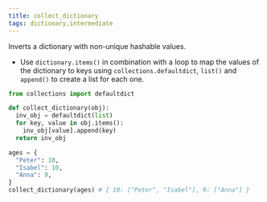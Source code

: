 ```yaml
---
title: collect_dictionary
tags: dictionary,intermediate
---
```


Inverts a dictionary with non-unique hashable values.

- Use `dictionary.items()` in combination with a loop to map the values of the dictionary to keys using `collections.defaultdict`, `list()` and `append()` to create a list for each one.

```py
from collections import defaultdict

def collect_dictionary(obj):
  inv_obj = defaultdict(list)
  for key, value in obj.items():
    inv_obj[value].append(key)
  return inv_obj
```

```py
ages = {
  "Peter": 10,
  "Isabel": 10,
  "Anna": 9,
}
collect_dictionary(ages) # { 10: ["Peter", "Isabel"], 9: ["Anna"] }
```
